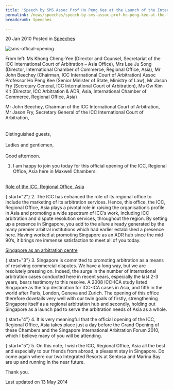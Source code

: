 ```yaml
---
title: 'Speech by SMS Assoc Prof Ho Peng Kee at the Launch of the International Chamber of Commerce, Regional Office, Asia, at Maxwell Chambers'
permalink: /news/speeches/speech-by-sms-assoc-prof-ho-peng-kee-at-the-launch-of-the-international-chamber-of-commerce/
breadcrumb: Speeches

---
```



20 Jan 2010 Posted in [Speeches](/news/speeches)

![sms-offical-opening](/images/news/speeches/1399988675570.jpg)

From left: Ms Khong Cheng-Yee (Director and Counsel, Secretariat of the ICC International Court of Arbitration – Asia Office), Mrs Lee Ju Song (Director, International Chamber of Commerce, Regional Office, Asia), Mr John Beechey (Chairman, ICC International Court of Arbitration) Assoc Professor Ho Peng Kee (Senior Minister of State, Ministry of Law), Mr Jason Fry (Secretary General, ICC International Court of Arbitration), Ms Ow Kim Kit  (Director, ICC Arbitration & ADR, Asia, International Chamber of Commerce, Regional Office, Asia)

Mr John Beechey, Chairman of the ICC International Court of Arbitration,  
Mr Jason Fry, Secretary General of the ICC International Court of Arbitration,  
<br>  
Distinguished guests,
<br>  
Ladies and gentlemen,
<br>    
Good afternoon. 
<br>  
1. I am happy to join you today for this official opening of the ICC, Regional Office, Asia here in Maxwell Chambers.
<br>  
<u>Role of the ICC, Regional Office, Asia</u>


{:start="2"}
2. The ICC has enhanced the role of its regional office to include the marketing of its arbitration services. Hence, this office, the ICC, Regional Office, Asia plays a pivotal role in raising the organisation’s profile in Asia and promoting a wide spectrum of ICC’s work, including ICC arbitration and dispute resolution services, throughout the region. By setting up a presence in Singapore, you add to the allure already generated by the many premier arbitral institutions which had earlier established a presence here. Having worked at promoting Singapore as an ADR hub since the mid 90’s, it brings me immense satisfaction to meet all of you today.

<u>Singapore as an arbitration centre</u>

{:start="3"}
3. Singapore is committed to promoting arbitration as a means of resolving commercial disputes. We have a long way, but we are resolutely pressing on. Indeed, the surge in the number of international arbitration cases conducted here in recent years, especially the last 2-3 years, bears testimony to this resolve. A 2008 ICC-ICA study listed Singapore as the top destination for ICC-ICA cases in Asia, and fifth in the world after Paris, London, Geneva and Zurich. The opening of this office therefore dovetails very well with our twin goals of firstly, strengthening Singapore itself as a regional arbitration hub and secondly, holding out Singapore as a launch pad to serve the arbitration needs of Asia as a whole.   

{:start="4"}
4. It is very meaningful that the official opening of the ICC, Regional Office, Asia takes place just a day before the Grand Opening of these Chambers and the Singapore International Arbitration Forum 2010, which I believe many of you will be attending.

{:start="5"}
5. On this note, I wish the ICC, Regional Office, Asia all the best and especially to our friends from abroad, a pleasant stay in Singapore.  Do come again where our two Integrated Resorts at Sentosa and Marina Bay are up and running in the near future.

Thank you.

<p class="right-side-updated">Last updated on 13 May 2014</p>

